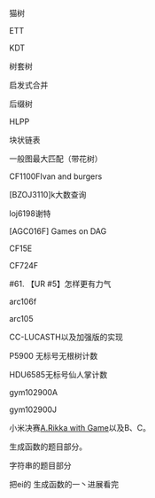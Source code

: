 
<!--more-->

猫树

ETT

KDT

树套树

启发式合并

后缀树

HLPP

块状链表

一般图最大匹配（带花树）



CF1100FIvan and burgers

[BZOJ3110]k大数查询

loj6198谢特

[AGC016F] Games on DAG

CF15E

CF724F

#61. 【UR #5】怎样更有力气

arc106f

arc105

CC-LUCASTH以及加强版的实现

P5900 无标号无根树计数

HDU6585无标号仙人掌计数

gym102900A

gym102900J

小米决赛[A.Rikka with Game](https://ac.nowcoder.com/acm/contest/9328/A)以及B、C。



生成函数的题目部分。

字符串的题目部分

把ei的 生成函数的一丶进展看完

